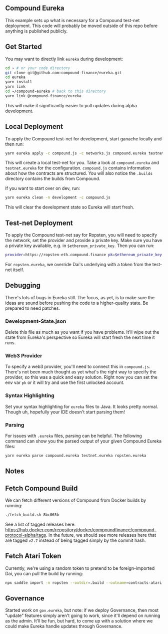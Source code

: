 
## Compound Eureka

This example sets up what is necessary for a Compound test-net deployment. This code will probably be moved outside of this repo before anything is published publicly.

## Get Started

You may want to directly link `eureka` during development:

```bash
cd ~ # or your code directory
git clone git@github.com:compound-finance/eureka.git
cd eureka
yarn install
yarn link
cd ~/compound-eureka # back to this directory
yarn link @compound-finance/eureka
```

This will make it significantly easier to pull updates during alpha development.

## Local Deployment

To apply the Compound test-net for development, start ganache locally and then run:

```bash
yarn eureka apply -c compound.js -c networks.js compound.eureka testnet.eureka
```

This will create a local test-net for you. Take a look at `compound.eureka` and `testnet.eureka` for the configuration. `compound.js` contains information about how the contracts are structured. You will also notice the `.builds` directory contains the builds from Compound.

If you want to start over on dev, run:

```bash
yarn eureka clean -n development -c compound.js
```

This will clear the development state so Eureka will start fresh.

## Test-net Deployment

To apply the Compound test-net say for Ropsten, you will need to specify the network, set the provider and provide a private key. Make sure you have a private key available, e.g. in `$ethereum_private_key`. Then you can run:

```bash
provider=https://ropsten-eth.compound.finance pk=$ethereum_private_key yarn eureka apply -n ropsten -c compound.js -c networks.js compound.eureka testnet.eureka
```

For `ropsten.eureka`, we override Dai's underlying with a token from the test-net itself.

## Debugging

There's lots of bugs in Eureka still. The focus, as yet, is to make sure the ideas are sound before pushing the code to a higher-quality state. Be prepared to need patches.

### Development-State.json

Delete this file as much as you want if you have problems. It'll wipe out the state from Eureka's perspective so Eureka will start fresh the next time it runs.

### Web3 Provider

To specify a web3 provider, you'll need to connect this in `compound.js`. There's not been much thought as yet what's the right way to specify the provider, so this was a quick and easy solution. Right now you can set the env var `pk` or it will try and use the first unlocked account.

### Syntax Highlighting

Set your syntax highlighting for `eureka` files to Java. It looks pretty normal. Though uh, hopefully your IDE doesn't start parsing them!

### Parsing

For issues with `.eureka` files, parsing can be helpful. The following command can show you the parsed output of your given Compound Eureka files:

```bash
yarn eureka parse compound.eureka testnet.eureka ropsten.eureka
```

## Notes

## Fetch Compound Build

We can fetch different versions of Compound from Docker builds by running:

```bash
./fetch_build.sh 8bc065b
```

See a list of tagged releases here: https://hub.docker.com/repository/docker/compoundfinance/compound-protocol-alpha/tags. In the future, we should see more releases here that are tagged `v2.7` instead of being tagged simply by the commit hash.

## Fetch Atari Token

Currently, we're using a random token to pretend to be foreign-imported Dai, you can pull the build by running:

```bash
npx saddle import -n ropsten --outdir=.build --outname=contracts-atari.json 0x1f5d94172e6363f7b4a334f86f86911de4d0b8c5
```

## Governance

Started work on `gov.eureka`, but note: if we deploy Governance, then most "update" features simply aren't going to work, since it'll depend on running as the admin. It'll be fun, but hard, to come up with a solution where we could make Eureka handle updates through Governance.

